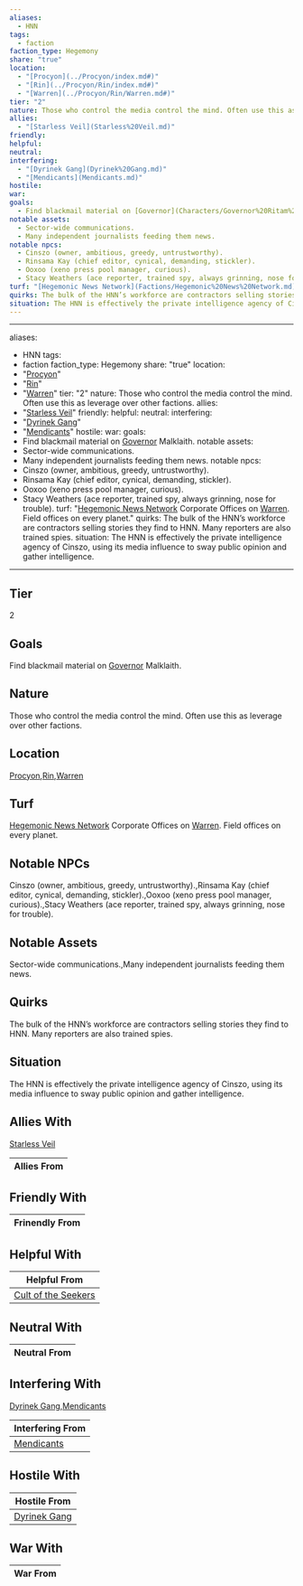 ```yaml
---
aliases:
  - HNN
tags:
  - faction
faction_type: Hegemony
share: "true"
location:
  - "[Procyon](../Procyon/index.md#)"
  - "[Rin](../Procyon/Rin/index.md#)"
  - "[Warren](../Procyon/Rin/Warren.md#)"
tier: "2"
nature: Those who control the media control the mind. Often use this as leverage over other factions.
allies:
  - "[Starless Veil](Starless%20Veil.md)"
friendly: 
helpful: 
neutral: 
interfering:
  - "[Dyrinek Gang](Dyrinek%20Gang.md)"
  - "[Mendicants](Mendicants.md)"
hostile: 
war: 
goals:
  - Find blackmail material on [Governor](Characters/Governor%20Ritam%20al%E2%80%99Malklaith.md) Malklaith.
notable assets:
  - Sector-wide communications.
  - Many independent journalists feeding them news.
notable npcs:
  - Cinszo (owner, ambitious, greedy, untrustworthy).
  - Rinsama Kay (chief editor, cynical, demanding, stickler).
  - Ooxoo (xeno press pool manager, curious).
  - Stacy Weathers (ace reporter, trained spy, always grinning, nose for trouble).
turf: "[Hegemonic News Network](Factions/Hegemonic%20News%20Network.md) Corporate Offices on [Warren](../Procyon/Rin/Warren.md#). Field offices on every planet."
quirks: The bulk of the HNN’s workforce are contractors selling stories they find to HNN. Many reporters are also trained spies.
situation: The HNN is effectively the private intelligence agency of Cinszo, using its media influence to sway public opinion and gather intelligence.
---
```

---
aliases:
  - HNN
tags:
  - faction
faction_type: Hegemony
share: "true"
location:
  - "[Procyon](../Procyon/index.md#)"
  - "[Rin](../Procyon/Rin/index.md#)"
  - "[Warren](../Procyon/Rin/Warren.md#)"
tier: "2"
nature: Those who control the media control the mind. Often use this as leverage over other factions.
allies:
- "[Starless Veil](Starless%20Veil.md)"
friendly:
helpful:
neutral:
interfering:
- "[Dyrinek Gang](Dyrinek%20Gang.md)"
- "[Mendicants](Mendicants.md)"
hostile:
war:
goals: 
- Find blackmail material on [Governor](Characters/Governor%20Ritam%20al%E2%80%99Malklaith.md) Malklaith.
notable assets: 
- Sector-wide communications.
- Many independent journalists feeding them news.
notable npcs:
- Cinszo (owner, ambitious, greedy, untrustworthy).
- Rinsama Kay (chief editor, cynical, demanding, stickler).
- Ooxoo (xeno press pool manager, curious).
- Stacy Weathers (ace reporter, trained spy, always grinning, nose for trouble).
turf: "[Hegemonic News Network](Factions/Hegemonic%20News%20Network.md) Corporate Offices on [Warren](../Procyon/Rin/Warren.md#). Field offices on every planet."
quirks: The bulk of the HNN’s workforce are contractors selling stories they find to HNN. Many reporters are also trained spies.
situation: The HNN is effectively the private intelligence agency of Cinszo, using its media influence to sway public opinion and gather intelligence.
---
## Tier

2

## Goals

Find blackmail material on [Governor](Characters/Governor%20Ritam%20al%E2%80%99Malklaith.md) Malklaith.

## Nature

Those who control the media control the mind. Often use this as leverage over other factions.

## Location

[Procyon](../Procyon/index.md.md#.md#),[Rin](../Procyon/Rin/index.md.md#.md#),[Warren](../Procyon/Rin/Warren.md.md#.md#.md#.md#)

## Turf

[Hegemonic News Network](Factions/Hegemonic%20News%20Network.md) Corporate Offices on [Warren](Procyon/Rin/Warren.md). Field offices on every planet.

## Notable NPCs

Cinszo (owner, ambitious, greedy, untrustworthy).,Rinsama Kay (chief editor, cynical, demanding, stickler).,Ooxoo (xeno press pool manager, curious).,Stacy Weathers (ace reporter, trained spy, always grinning, nose for trouble).

## Notable Assets

Sector-wide communications.,Many independent journalists feeding them news.

## Quirks

The bulk of the HNN’s workforce are contractors selling stories they find to HNN. Many reporters are also trained spies.

## Situation

The HNN is effectively the private intelligence agency of Cinszo, using its media influence to sway public opinion and gather intelligence.

## Allies With

[Starless Veil](./Starless%20Veil.md)

| Allies From |
| ----------- |


## Friendly With



| Frinendly From |
| -------------- |


## Helpful With



| Helpful From                                             |
| -------------------------------------------------------- |
| [Cult of the Seekers](./Cult%20of%20the%20Seekers.md) |


## Neutral With




| Neutral From |
| ------------ |



## Interfering With

[Dyrinek Gang](./Dyrinek%20Gang.md),[Mendicants](./Mendicants.md)


| Interfering From                       |
| -------------------------------------- |
| [Mendicants](./Mendicants.md) |



## Hostile With




| Hostile From                               |
| ------------------------------------------ |
| [Dyrinek Gang](./Dyrinek%20Gang.md) |



## War With



| War From |
| -------- |



